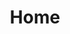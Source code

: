 ---
title: Home
en:
  sections:
    - type: hero_section
      title: Welcome to the Engineering Students Society
      subtitle: >-
        The Engineering Students' Society is an organization run by students, for students. Our aim is to provide you, a uOttawa engineering student, with services, fun events, and much more! Want to know more? Click below for more information!
      actions:
        - label: Learn More
          url: /about/who-we-are
          style: primary
        - label: Get Involved
          url: /about/join-our-team
          style: secondary
      align: left
      image: images/site-drawing.svg
      image_alt: SITE Building Drawing
      image_position: right
      has_background: true
      background:
        background_color: white

    - type: banner_section
      slides:
        - src/data/banner-slides/slide-1.yaml
        - src/data/banner-slides/slide-2.yaml
        - src/data/banner-slides/slide-1.yaml
        - src/data/banner-slides/slide-2.yaml

    - type: page_map_section
      title: Quick Access
      cards:
        - title: Important Documents
          description: >-
            Want to know more about the ESS’ constitution? Curious about our internal operations? Click here to access all the ESS’ most important documents!
          icon: documents_icon
          link: /resources/important-documents
  
        - title: Resources
          description: >-
            As a member, you have access to all of ESS’ resources. From accessibility to scholarships, we want to do what we can to help you out. Click here for more information.
          icon: resources_icon
          link: /resources
          
        - title: Services
          description: >-
            Need to rent a locker? Want to buy some cool ESS merch? Click here to learn about the services available to you as an ESS member!
          icon: services_icon
          link: /services

fr:
  sections:
    - type: hero_section
      title: Bienvenue à l'association des étudiants en génie
      subtitle: >-
        L'association des étudiants en génie est une organisation dirigée par des étudiants, pour des étudiants. Notre objectif est de vous fournir, en tant qu'étudiant en génie de l'Université d'Ottawa, des services, des événements amusants, et bien plus encore ! Vous voulez en savoir plus ? Cliquez ci-dessous pour plus d'informations !
      actions:
        - label: Apprendre plus
          url: /about/who-we-are
          style: primary
        - label: Impliquez-vous
          url: /about/join-our-team
          style: secondary
      align: left
      image: images/site-drawing.svg
      image_alt: SITE Building Drawing
      image_position: right
      has_background: true
      background:
        background_color: white
        
    - type: banner_section
      slides:
        - src/data/banner-slides/slide-1.yaml
        - src/data/banner-slides/slide-2.yaml
        - src/data/banner-slides/slide-1.yaml
        - src/data/banner-slides/slide-2.yaml

    - type: page_map_section
      title: Accès rapide
      cards:
        - title: Document Importants
          description: >-
            Vous voulez en savoir plus sur la constitution de l'AEG ? Vous êtes curieux de connaître notre fonctionnement interne ? Cliquez ici pour accéder à tous les documents les plus importants de l'AEG !
          icon: documents_icon
          link: /resources/important-documents
  
        - title: Ressources
          description: >-
            En tant que membre, vous avez accès à toutes les ressources de l'AEG. De l'accessibilité aux bourses d'études, nous voulons faire tout ce qui est en notre pouvoir pour vous aider. Cliquez ici pour plus d'informations.
          icon: resources_icon
          link: /resources
          
        - title: Services
          description: >-
            Vous avez besoin de louer un casier ? Vous voulez acheter des produits de l'AEG ? Cliquez ici pour en savoir plus sur les services qui vous sont offerts en tant que membre de l'AEG !
          icon: services_icon
          link: /services      
          
seo:
  title: ESS/AEG
  description: Welcome to the Engineering Student Society website
  extra:
    - name: 'og:type'
      value: website
      keyName: property
    - name: 'og:title'
      value: Welcome to uOttawa's Engineering Student Society website
      keyName: property
    - name: 'og:description'
      value: The Engineering Students' Society is an organization run by students, for students. Our aim is to provide you, a uOttawa engineering student, with services, fun events, and much more! Want to know more? Click below for more information!
      keyName: property
    - name: 'og:image'
      value: images/ess-logo.jpeg
      keyName: property
      relativeUrl: true
    - name: 'twitter:card'
      value: summary_large_image
    - name: 'twitter:title'
      value: Welcome to uOttawa's Engineering Student Society website
    - name: 'twitter:description'
      value: The Engineering Students' Society is an organization run by students, for students. Our aim is to provide you, a uOttawa engineering student, with services, fun events, and much more! Want to know more? Click below for more information!
    - name: 'twitter:image'
      value: images/ess-logo.jpeg
      relativeUrl: true

template: advanced
---